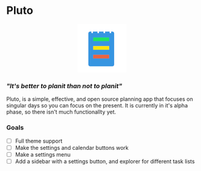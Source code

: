 # Pluto
<p align="center">
  <img src="assets/favicon.ico" />
</p>

### _"It's better to planit than not to planit"_

Pluto, is a simple, effective, and open source planning app that focuses on singular days so you can focus on the present. It is currently in it's alpha phase, so there isn't much functionallty yet.

### Goals
- [ ] Full theme support
- [ ] Make the settings and calendar buttons work
- [ ] Make a settings menu
- [ ] Add a sidebar with a settings button, and explorer for different task lists

